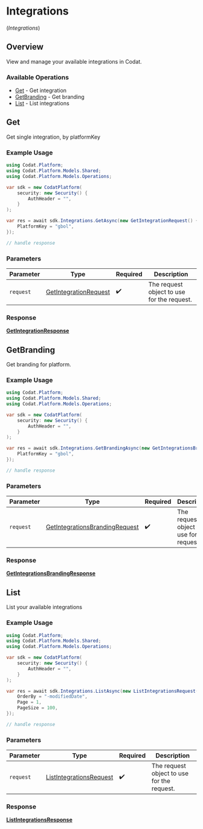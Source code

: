 # Integrations
(*Integrations*)

## Overview

View and manage your available integrations in Codat.

### Available Operations

* [Get](#get) - Get integration
* [GetBranding](#getbranding) - Get branding
* [List](#list) - List integrations

## Get

Get single integration, by platformKey

### Example Usage

```csharp
using Codat.Platform;
using Codat.Platform.Models.Shared;
using Codat.Platform.Models.Operations;

var sdk = new CodatPlatform(
    security: new Security() {
        AuthHeader = "",
    }
);

var res = await sdk.Integrations.GetAsync(new GetIntegrationRequest() {
    PlatformKey = "gbol",
});

// handle response
```

### Parameters

| Parameter                                                                 | Type                                                                      | Required                                                                  | Description                                                               |
| ------------------------------------------------------------------------- | ------------------------------------------------------------------------- | ------------------------------------------------------------------------- | ------------------------------------------------------------------------- |
| `request`                                                                 | [GetIntegrationRequest](../../Models/Operations/GetIntegrationRequest.md) | :heavy_check_mark:                                                        | The request object to use for the request.                                |


### Response

**[GetIntegrationResponse](../../Models/Operations/GetIntegrationResponse.md)**


## GetBranding

Get branding for platform.

### Example Usage

```csharp
using Codat.Platform;
using Codat.Platform.Models.Shared;
using Codat.Platform.Models.Operations;

var sdk = new CodatPlatform(
    security: new Security() {
        AuthHeader = "",
    }
);

var res = await sdk.Integrations.GetBrandingAsync(new GetIntegrationsBrandingRequest() {
    PlatformKey = "gbol",
});

// handle response
```

### Parameters

| Parameter                                                                                   | Type                                                                                        | Required                                                                                    | Description                                                                                 |
| ------------------------------------------------------------------------------------------- | ------------------------------------------------------------------------------------------- | ------------------------------------------------------------------------------------------- | ------------------------------------------------------------------------------------------- |
| `request`                                                                                   | [GetIntegrationsBrandingRequest](../../Models/Operations/GetIntegrationsBrandingRequest.md) | :heavy_check_mark:                                                                          | The request object to use for the request.                                                  |


### Response

**[GetIntegrationsBrandingResponse](../../Models/Operations/GetIntegrationsBrandingResponse.md)**


## List

List your available integrations

### Example Usage

```csharp
using Codat.Platform;
using Codat.Platform.Models.Shared;
using Codat.Platform.Models.Operations;

var sdk = new CodatPlatform(
    security: new Security() {
        AuthHeader = "",
    }
);

var res = await sdk.Integrations.ListAsync(new ListIntegrationsRequest() {
    OrderBy = "-modifiedDate",
    Page = 1,
    PageSize = 100,
});

// handle response
```

### Parameters

| Parameter                                                                     | Type                                                                          | Required                                                                      | Description                                                                   |
| ----------------------------------------------------------------------------- | ----------------------------------------------------------------------------- | ----------------------------------------------------------------------------- | ----------------------------------------------------------------------------- |
| `request`                                                                     | [ListIntegrationsRequest](../../Models/Operations/ListIntegrationsRequest.md) | :heavy_check_mark:                                                            | The request object to use for the request.                                    |


### Response

**[ListIntegrationsResponse](../../Models/Operations/ListIntegrationsResponse.md)**

